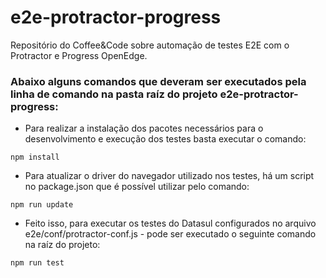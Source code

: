 # e2e-protractor-progress

Repositório do Coffee&Code sobre automação de testes E2E com o Protractor e Progress OpenEdge.

### Abaixo alguns comandos que deveram ser executados pela linha de comando na pasta raíz do projeto e2e-protractor-progress:

* Para realizar a instalação dos pacotes necessários para o desenvolvimento e execução dos testes basta executar o comando:
```
npm install
```
* Para atualizar o driver do navegador utilizado nos testes, há um script no package.json que é possível utilizar pelo comando:
```
npm run update
```
* Feito isso, para executar os testes do Datasul configurados no arquivo e2e/conf/protractor-conf.js - pode ser executado o seguinte comando na raíz do projeto:
```
npm run test
```
